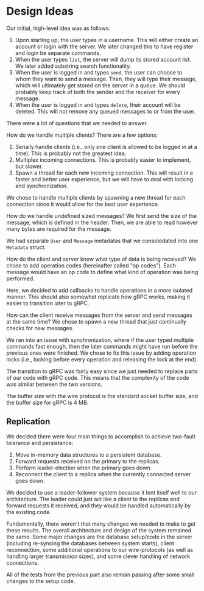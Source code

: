 # Design Ideas

Our initial, high-level idea was as follows:
1. Upon starting up, the user types in a username. This will either create an account or login with the server. We later changed this to have register and login be separate commands.
2. When the user types `list`, the server will dump its stored account list. We later added substring search functionality.
3. When the user is logged in and types `send`, the user can choose to whom they want to send a message. Then, they will type their message, which will ultimately get stored on the server in a queue. We should probably keep track of both the sender and the receiver for every message.
4. When the user is logged in and types `delete`, their account will be deleted. This will not remove any queued messages to or from the user.

There were a lot of questions that we needed to answer.

How do we handle multiple clients? There are a few options:
1. Serially handle clients (i.e., only one client is allowed to be logged in at a time). This is probably not the greatest idea.
2. Multiplex incoming connections. This is probably easier to implement, but slower.
3. Spawn a thread for each new incoming connection. This will result in a faster and better user experience, but we will have to deal with locking and synchronization.

We chose to handle multiple clients by spawning a new thread for each connection since it would allow for the best user experience.

How do we handle undefined sized messages? We first send the size of the message, which is defined in the header. Then, we are able to read however many bytes are required for the message.

We had separate `User` and `Message` metadatas that we consolodated into one `Metadata` struct.

How do the client and server know what type of data is being received? We chose to add operation codes (hereinafter called "op codes"). Each message would have an op code to define what kind of operation was being performed.

Here, we decided to add callbacks to handle operations in a more isolated manner. This should also somewhat replicate how gRPC works, making it easier to transition later to gRPC.

How can the client receive messages from the server and send messages at the same time? We chose to spawn a new thread that just continually checks for new messages.

We ran into an issue with synchronization, where if the user typed multiple commands fast enough, then the later commands might have run before the previous ones were finished. We chose to fix this issue by adding operation locks (i.e., locking before every operation and releasing the lock at the end).

The transition to gRPC was fairly easy since we just needed to replace parts of our code with gRPC code. This means that the complexity of the code was similar between the two versions.

The buffer size with the wire protocol is the standard socket buffer size, and the buffer size for gRPC is 4 MB.

## Replication

We decided there were four main things to accomplish to achieve two-fault tolerance and persistance:
1. Move in-memory data structures to a persistent database.
2. Forward requests received on the primary to the replicas.
3. Perform leader-election when the primary goes down.
4. Reconnect the client to a replica when the currently connected server goes down.

We decided to use a leader-follower system because it lent itself well to our architecture. The leader could just act like a client to the replicas and forward requests it received, and they would be handled automatically by the existing code.

Fundamentally, there weren't that many changes we needed to make to get these results. The overall architecture and design of the system remained the same. Some major changes are the database setup/code in the server (including re-syncing the databases between system starts), client reconnection, some additional operations to our wire-protocols (as well as handling larger transmission sizes), and some clever handling of network connections.

All of the tests from the previous part also remain passing after some small changes to the setup code.

